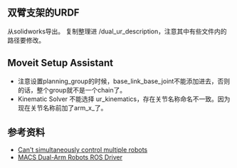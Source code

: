 ## 双臂支架的URDF

从solidworks导出。
复制整理进 /dual_ur_description，注意其中有些文件内的路径要修改。



## Moveit Setup Assistant

* 注意设置planning_group的时候，base_link_base_joint不能添加进去，否则的话，整个group就不是一个chain了。
* Kinematic Solver 不能选择 ur_kinematics，存在关节名称命名不一致。因为现在关节名称前加了arm_x_了。







## 参考资料

* [Can't simultaneously control multiple robots](https://github.com/UniversalRobots/Universal_Robots_ROS_Driver/issues/81#issuecomment-578418515)
* [MACS Dual-Arm Robots ROS Driver](https://github.com/macs-lab/macs_dual_arm)

